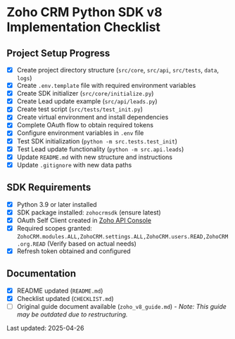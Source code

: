 # Zoho CRM Python SDK v8 Implementation Checklist

## Project Setup Progress
- [x] Create project directory structure (`src/core`, `src/api`, `src/tests`, `data`, `logs`)
- [x] Create `.env.template` file with required environment variables
- [x] Create SDK initializer (`src/core/initialize.py`)
- [x] Create Lead update example (`src/api/leads.py`)
- [x] Create test script (`src/tests/test_init.py`)
- [x] Create virtual environment and install dependencies
- [x] Complete OAuth flow to obtain required tokens
- [x] Configure environment variables in `.env` file
- [x] Test SDK initialization (`python -m src.tests.test_init`)
- [x] Test Lead update functionality (`python -m src.api.leads`)
- [x] Update `README.md` with new structure and instructions
- [x] Update `.gitignore` with new data paths

## SDK Requirements
- [x] Python 3.9 or later installed
- [x] SDK package installed: `zohocrmsdk` (ensure latest)
- [x] OAuth Self Client created in [Zoho API Console](https://api-console.zoho.com)
- [x] Required scopes granted: `ZohoCRM.modules.ALL,ZohoCRM.settings.ALL,ZohoCRM.users.READ,ZohoCRM.org.READ` (Verify based on actual needs)
- [x] Refresh token obtained and configured

## Documentation
- [x] README updated (`README.md`)
- [x] Checklist updated (`CHECKLIST.md`)
- [ ] Original guide document available (`zoho_v8_guide.md`) - *Note: This guide may be outdated due to restructuring.*

Last updated: 2025-04-26
